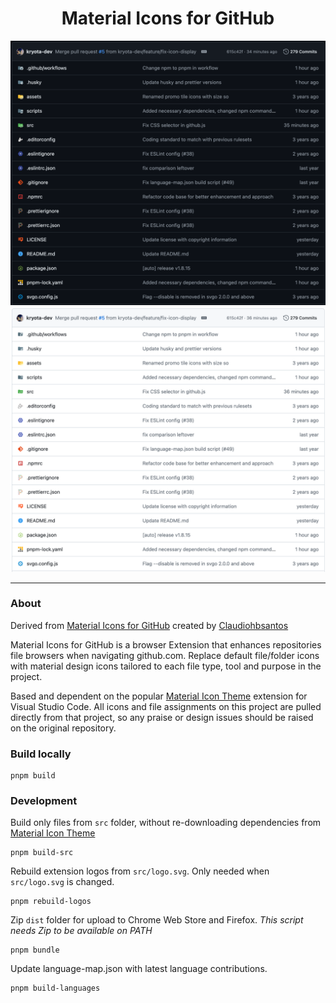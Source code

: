 <h1 align="center">Material Icons for GitHub</h1>

<div align="center">

![Dark GitHub example](/assets/example-dark.png)
![Light GitHub example](/assets/example-light.png)

<!-- <p align="center">
  <a href="https://chrome.google.com/webstore/detail/material-icons-for-github/bggfcpfjbdkhfhfmkjpbhnkhnpjjeomc"><img src="https://github.com/kryota-dev/github-material-icons-extension/raw/master/assets/chrome-web-store.png"></a>
  <a href="https://addons.mozilla.org/en-US/firefox/addon/material-icons-for-github/"><img src="https://github.com/kryota-dev/github-material-icons-extension/raw/master/assets/firefox-addons.png"></a>
</p>

<b>Install directly from the <a href="https://chrome.google.com/webstore/detail/material-icons-for-github/bggfcpfjbdkhfhfmkjpbhnkhnpjjeomc">Chrome Web Store</a> | <a href="https://microsoftedge.microsoft.com/addons/detail/material-icons-for-github/khckkdgomkcjjnpgjmdmbceiddlmiolb">Microsoft Edge Addons Store</a> | <a href="https://addons.mozilla.org/en-US/firefox/addon/material-icons-for-github/">Firefox Addons</a></b> -->

</div>

---

<!-- <a href="https://github.com/PKief/vscode-material-icon-theme"><img src="https://img.shields.io/badge/last_built_with_vscode_theme-v5.8.0-blue" /></a>

<img valign="middle" src="https://img.shields.io/chrome-web-store/v/bggfcpfjbdkhfhfmkjpbhnkhnpjjeomc?label=Version%20Available%20in%20Chrome%20Store"> -->

### About

Derived from [Material Icons for GitHub](https://github.com/Claudiohbsantos/github-material-icons-extension) created by [Claudiohbsantos](https://github.com/Claudiohbsantos)

Material Icons for GitHub is a browser Extension that enhances repositories file browsers when navigating github.com. Replace default file/folder icons with material design icons tailored to each file type, tool and purpose in the project.

Based and dependent on the popular [Material Icon Theme](https://github.com/PKief/vscode-material-icon-theme) extension for Visual Studio Code. All icons and file assignments on this project are pulled directly from that project, so any praise or design issues should be raised on the original repository.

### Build locally

```shell
pnpm build
```

### Development

Build only files from `src` folder, without re-downloading dependencies from [Material Icon Theme](https://github.com/PKief/vscode-material-icon-theme)

```shell
pnpm build-src
```

Rebuild extension logos from `src/logo.svg`. Only needed when `src/logo.svg` is changed.

```shell
pnpm rebuild-logos
```

Zip `dist` folder for upload to Chrome Web Store and Firefox. _This script needs Zip to be available on PATH_

```shell
pnpm bundle
```

Update language-map.json with latest language contributions.

```shell
pnpm build-languages
```

